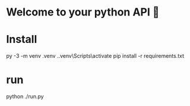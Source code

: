 # Welcome to your python API 👋

# Install
py -3 -m venv .venv
.\.venv\Scripts\activate
pip install -r requirements.txt

# run 
python ./run.py